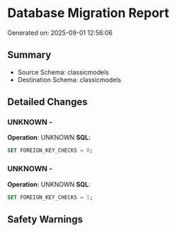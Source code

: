 # Database Migration Report
Generated on: 2025-09-01 12:56:06

## Summary
- Source Schema: classicmodels
- Destination Schema: classicmodels


## Detailed Changes

### UNKNOWN - 
**Operation**: UNKNOWN
**SQL**:
```sql
SET FOREIGN_KEY_CHECKS = 0;
```

### UNKNOWN - 
**Operation**: UNKNOWN
**SQL**:
```sql
SET FOREIGN_KEY_CHECKS = 1;
```

## Safety Warnings

